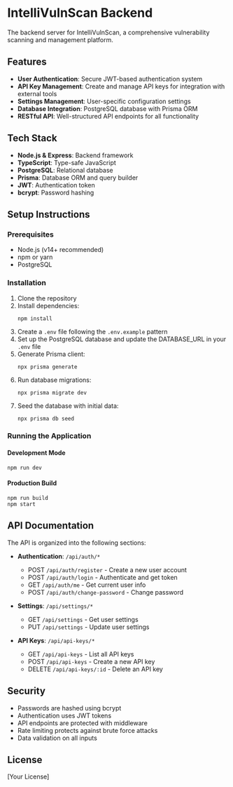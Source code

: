 # IntelliVulnScan Backend

The backend server for IntelliVulnScan, a comprehensive vulnerability scanning and management platform.

## Features

- **User Authentication**: Secure JWT-based authentication system
- **API Key Management**: Create and manage API keys for integration with external tools
- **Settings Management**: User-specific configuration settings
- **Database Integration**: PostgreSQL database with Prisma ORM
- **RESTful API**: Well-structured API endpoints for all functionality

## Tech Stack

- **Node.js & Express**: Backend framework
- **TypeScript**: Type-safe JavaScript
- **PostgreSQL**: Relational database
- **Prisma**: Database ORM and query builder
- **JWT**: Authentication token
- **bcrypt**: Password hashing

## Setup Instructions

### Prerequisites

- Node.js (v14+ recommended)
- npm or yarn
- PostgreSQL

### Installation

1. Clone the repository
2. Install dependencies:
   ```
   npm install
   ```
3. Create a `.env` file following the `.env.example` pattern
4. Set up the PostgreSQL database and update the DATABASE_URL in your `.env` file
5. Generate Prisma client:
   ```
   npx prisma generate
   ```
6. Run database migrations:
   ```
   npx prisma migrate dev
   ```
7. Seed the database with initial data:
   ```
   npx prisma db seed
   ```

### Running the Application

#### Development Mode
```
npm run dev
```

#### Production Build
```
npm run build
npm start
```

## API Documentation

The API is organized into the following sections:

- **Authentication**: `/api/auth/*`
  - POST `/api/auth/register` - Create a new user account
  - POST `/api/auth/login` - Authenticate and get token
  - GET `/api/auth/me` - Get current user info
  - POST `/api/auth/change-password` - Change password

- **Settings**: `/api/settings/*`
  - GET `/api/settings` - Get user settings
  - PUT `/api/settings` - Update user settings

- **API Keys**: `/api/api-keys/*`
  - GET `/api/api-keys` - List all API keys
  - POST `/api/api-keys` - Create a new API key
  - DELETE `/api/api-keys/:id` - Delete an API key

## Security

- Passwords are hashed using bcrypt
- Authentication uses JWT tokens
- API endpoints are protected with middleware
- Rate limiting protects against brute force attacks
- Data validation on all inputs

## License

[Your License] 